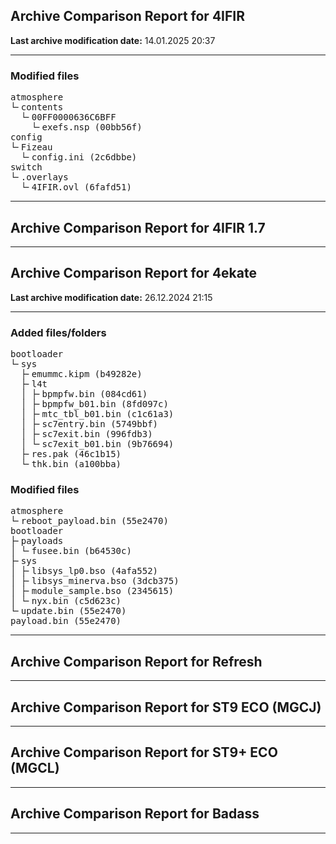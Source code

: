 <h2>Archive Comparison Report for <b>4IFIR</b></h2><b>Last archive modification date:</b> 14.01.2025 20:37<hr>

<h3>Modified files</h3>
<pre>atmosphere
└╴contents
  └╴00FF0000636C6BFF
    └╴exefs.nsp (00bb56f)
config
└╴Fizeau
  └╴config.ini (2c6dbbe)
switch
└╴.overlays
  └╴4IFIR.ovl (6fafd51)
</pre>
<hr>

<h2>Archive Comparison Report for <b>4IFIR 1.7</b></h2><hr>

<h2>Archive Comparison Report for <b>4ekate</b></h2><b>Last archive modification date:</b> 26.12.2024 21:15<hr>

<h3>Added files/folders</h3>
<pre>bootloader
└╴sys
  ├╴emummc.kipm (b49282e)
  ├╴l4t
  │ ├╴bpmpfw.bin (084cd61)
  │ ├╴bpmpfw_b01.bin (8fd097c)
  │ ├╴mtc_tbl_b01.bin (c1c61a3)
  │ ├╴sc7entry.bin (5749bbf)
  │ ├╴sc7exit.bin (996fdb3)
  │ └╴sc7exit_b01.bin (9b76694)
  ├╴res.pak (46c1b15)
  └╴thk.bin (a100bba)
</pre>
<h3>Modified files</h3>
<pre>atmosphere
└╴reboot_payload.bin (55e2470)
bootloader
├╴payloads
│ └╴fusee.bin (b64530c)
├╴sys
│ ├╴libsys_lp0.bso (4afa552)
│ ├╴libsys_minerva.bso (3dcb375)
│ ├╴module_sample.bso (2345615)
│ └╴nyx.bin (c5d623c)
└╴update.bin (55e2470)
payload.bin (55e2470)
</pre>
<hr>

<h2>Archive Comparison Report for <b>Refresh</b></h2><hr>

<h2>Archive Comparison Report for <b>ST9 ECO (MGCJ)</b></h2><hr>

<h2>Archive Comparison Report for <b>ST9+ ECO (MGCL)</b></h2><hr>

<h2>Archive Comparison Report for <b>Badass</b></h2><hr>

